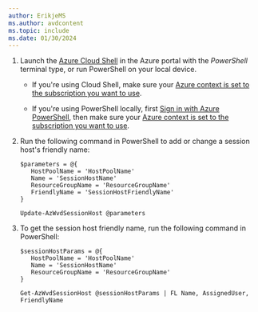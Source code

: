 ```yaml
---
author: ErikjeMS
ms.author: avdcontent
ms.topic: include
ms.date: 01/30/2024
---
```



1. Launch the [Azure Cloud Shell](/azure/cloud-shell/overview) in the Azure portal with the *PowerShell* terminal type, or run PowerShell on your local device.

    *  If you're using Cloud Shell, make sure your [Azure context is set to the subscription you want to use](/powershell/azure/context-persistence).

    * If you're using PowerShell locally, first [Sign in with Azure PowerShell](/powershell/azure/authenticate-azureps), then make sure your [Azure context is set to the subscription you want to use](/powershell/azure/context-persistence).

2. Run the following command in PowerShell to add or change a session host's friendly name:

   ```azurepowershell
   $parameters = @{
      HostPoolName = 'HostPoolName'
      Name = 'SessionHostName'
      ResourceGroupName = 'ResourceGroupName'
      FriendlyName = 'SessionHostFriendlyName'
   }

   Update-AzWvdSessionHost @parameters
   ```

3. To get the session host friendly name, run the following command in PowerShell:

   ```azurepowershell
   $sessionHostParams = @{
      HostPoolName = 'HostPoolName'
      Name = 'SessionHostName'
      ResourceGroupName = 'ResourceGroupName'
   }

   Get-AzWvdSessionHost @sessionHostParams | FL Name, AssignedUser, FriendlyName
   ```
